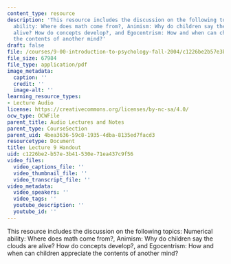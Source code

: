 ```yaml
---
content_type: resource
description: 'This resource includes the discussion on the following topics: Numerical
  ability: Where does math come from?, Animism: Why do children say the clouds are
  alive? How do concepts develop?, and Egocentrism: How and when can children appreciate
  the contents of another mind?'
draft: false
file: /courses/9-00-introduction-to-psychology-fall-2004/c1226be2b57e3b41530e71ea437c9f56_h09_1.pdf
file_size: 67984
file_type: application/pdf
image_metadata:
  caption: ''
  credit: ''
  image-alt: ''
learning_resource_types:
- Lecture Audio
license: https://creativecommons.org/licenses/by-nc-sa/4.0/
ocw_type: OCWFile
parent_title: Audio Lectures and Notes
parent_type: CourseSection
parent_uid: 4bea3636-59c8-1935-4dba-8135ed7facd3
resourcetype: Document
title: Lecture 9 Handout
uid: c1226be2-b57e-3b41-530e-71ea437c9f56
video_files:
  video_captions_file: ''
  video_thumbnail_file: ''
  video_transcript_file: ''
video_metadata:
  video_speakers: ''
  video_tags: ''
  youtube_description: ''
  youtube_id: ''
---
```

This resource includes the discussion on the following topics: Numerical ability: Where does math come from?, Animism: Why do children say the clouds are alive? How do concepts develop?, and Egocentrism: How and when can children appreciate the contents of another mind?